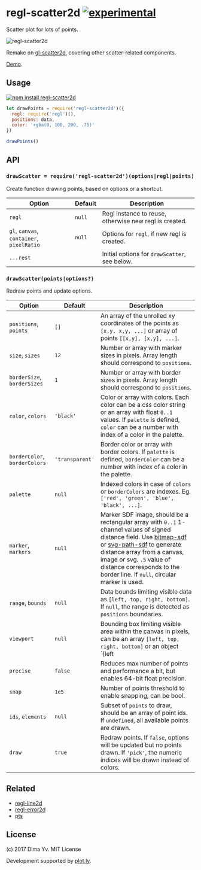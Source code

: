 # regl-scatter2d [![experimental](https://img.shields.io/badge/stability-unstable-green.svg)](http://github.com/badges/stability-badges)

Scatter plot for lots of points.

![regl-scatter2d](https://github.com/dfcreative/regl-scatter2d/blob/master/preview.png?raw=true)

Remake on [gl-scatter2d](https://github.com/gl-vis/gl-scatter2d), covering other scatter-related components.

[Demo](https://dfcreative.github.io/regl-scatter2d).


## Usage

[![npm install regl-scatter2d](https://nodei.co/npm/regl-scatter2d.png?mini=true)](https://npmjs.org/package/regl-scatter2d/)

```js
let drawPoints = require('regl-scatter2d')({
  regl: require('regl')(),
  positions: data,
  color: 'rgba(0, 100, 200, .75)'
})

drawPoints()
```

## API

### `drawScatter = require('regl-scatter2d')(options|regl|points)`

Create function drawing points, based on options or a shortcut.

Option | Default | Description
---|---|---
`regl` | `null` | Regl instance to reuse, otherwise new regl is created.
`gl`, `canvas`, `container`, `pixelRatio` | `null` | Options for `regl`, if new regl is created.
`...rest` | | Initial options for `drawScatter`, see below.

### `drawScatter(points|options?)`

Redraw points and update options.

Option | Default | Description
---|---|---
`positions`, `points` | `[]` | An array of the unrolled xy coordinates of the points as `[x,y, x,y, ...]` or array of points `[[x,y], [x,y], ...]`.
`size`, `sizes` | `12` | Number or array with marker sizes in pixels. Array length should correspond to `positions`.
`borderSize`, `borderSizes` | `1` | Number or array with border sizes in pixels. Array length should correspond to `positions`.
`color`, `colors` | `'black'` | Color or array with colors. Each color can be a css color string or an array with float `0..1` values. If `palette` is defined, `color` can be a number with index of a color in the palette.
`borderColor`, `borderColors` | `'transparent'` | Border color or array with border colors. If `palette` is defined, `borderColor` can be a number with index of a color in the palette.
`palette` | `null` | Indexed colors in case of `colors` or `borderColors` are indexes. Eg. `['red', 'green', 'blue', 'black', ...]`.
`marker`, `markers` | `null` | Marker SDF image, should be a rectangular array with `0..1` 1-channel values of signed distance field. Use [bitmap-sdf](https://github.com/dfcreative/bitmap-sdf) or [svg-path-sdf](https://github.com/dfcreative/svg-path-sdf) to generate distance array from a canvas, image or svg. `.5` value of distance corresponds to the border line. If `null`, circular marker is used.
`range`, `bounds` | `null` | Data bounds limiting visible data as `[left, top, right, bottom]`. If `null`, the range is detected as `positions` boundaries.
`viewport` | `null` | Bounding box limiting visible area within the canvas in pixels, can be an array `[left, top, right, bottom]` or an object `{left|x, top|y, width|bottom, height|right}`.
`precise` | `false` | Reduces max number of points and performance a bit, but enables 64-bit float precision.
`snap` | `1e5` | Number of points threshold to enable snapping, can be bool.
`ids`, `elements` | `null` | Subset of `points` to draw, should be an array of point ids. If `undefined`, all available points are drawn.
`draw` | `true` | Redraw points. If `false`, options will be updated but no points drawn. If `'pick'`, the numeric indices will be drawn instead of colors.

## Related

* [regl-line2d](https://github.com/dfcreative/regl-line2d)
* [regl-error2d](https://github.com/dfcreative/regl-error2d)
* [pts](https://github.com/williamngan/pts)

## License

(c) 2017 Dima Yv. MIT License

Development supported by [plot.ly](https://github.com/plotly/).
